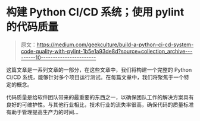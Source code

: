 # 构建 Python CI/CD 系统；使用 pylint 的代码质量

> 原文：<https://medium.com/geekculture/build-a-python-ci-cd-system-code-quality-with-pylint-1b5e1a93de8d?source=collection_archive---------10----------------------->

这篇文章是一系列文章的一部分，在这些文章中，我们将构建一个完整的 Python CI/CD 系统，能够针对多个项目运行测试。在每篇文章中，我们将聚焦于一个特定的概念。

代码质量是给软件团队带来的最重要的东西之一，以确保团队工作的解决方案具有良好的可维护性。与其他行业相比，技术行业的流失率很高，确保代码的质量标准有助于管理提高生产力的时间…